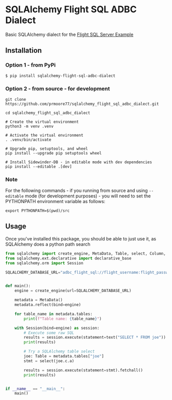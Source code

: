 # SQLAlchemy Flight SQL ADBC Dialect 

Basic SQLAlchemy dialect for the [Flight SQL Server Example](https://github.com/voltrondata/flight-sql-server-example)

## Installation

### Option 1 - from PyPi
```sh
$ pip install sqlalchemy-flight-sql-adbc-dialect
```

### Option 2 - from source - for development
```shell
git clone https://github.com/prmoore77/sqlalchemy_flight_sql_adbc_dialect.git

cd sqlalchemy_flight_sql_adbc_dialect

# Create the virtual environment
python3 -m venv .venv

# Activate the virtual environment
. .venv/bin/activate

# Upgrade pip, setuptools, and wheel
pip install --upgrade pip setuptools wheel

# Install Sidewinder-DB - in editable mode with dev dependencies
pip install --editable .[dev]
```

### Note
For the following commands - if you running from source and using `--editable` mode (for development purposes) - you will need to set the PYTHONPATH environment variable as follows:
```shell
export PYTHONPATH=$(pwd)/src
```

## Usage

Once you've installed this package, you should be able to just use it, as SQLAlchemy does a python path search

```python
from sqlalchemy import create_engine, MetaData, Table, select, Column, DateTime, func, text
from sqlalchemy.ext.declarative import declarative_base
from sqlalchemy.orm import Session

SQLALCHEMY_DATABASE_URL="adbc_flight_sql://flight_username:flight_password@localhost:31337?disableCertificateVerification=True&useEncryption=True"


def main():
    engine = create_engine(url=SQLALCHEMY_DATABASE_URL)

    metadata = MetaData()
    metadata.reflect(bind=engine)

    for table_name in metadata.tables:
        print(f"Table name: {table_name}")

    with Session(bind=engine) as session:
        # Execute some raw SQL
        results = session.execute(statement=text("SELECT * FROM joe")).fetchall()
        print(results)

        # Try a SQLAlchemy table select
        joe: Table = metadata.tables["joe"]
        stmt = select(joe.c.a)

        results = session.execute(statement=stmt).fetchall()
        print(results)


if __name__ == "__main__":
    main()
```
